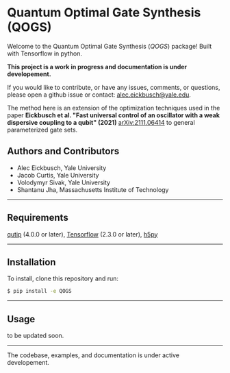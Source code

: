 # Quantum Optimal Gate Synthesis (QOGS)


Welcome to the Quantum Optimal Gate Synthesis (*QOGS*) package! Built with Tensorflow in python. 

**This project is a work in progress and documentation is under developement.** 

If you would like to contribute, or have any issues, comments, or questions, please open a github issue or contact: [alec.eickbusch@yale.edu](mailto:alec.eickbusch@yale.edu).

The method here is an extension of the optimization techniques used in the paper **Eickbusch et al. "Fast universal control of an oscillator with a weak dispersive coupling to a qubit" (2021)** [arXiv:2111.06414](https://arxiv.org/abs/2111.06414) to general parameterized gate sets.

## Authors and Contributors
- Alec Eickbusch, Yale University
- Jacob Curtis, Yale University
- Volodymyr Sivak, Yale University
- Shantanu Jha, Massachusetts Institute of Technology

---
## Requirements
[qutip](https://qutip.org/) (4.0.0 or later), [Tensorflow](https://www.tensorflow.org/) (2.3.0 or later), [h5py](https://www.h5py.org/)

---
## Installation
To install, clone this repository and run:
```sh
$ pip install -e QOGS
```



---
## Usage

to be updated soon.

---

The codebase, examples, and documentation is under active developement. 

